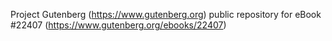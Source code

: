 Project Gutenberg (https://www.gutenberg.org) public repository for eBook #22407 (https://www.gutenberg.org/ebooks/22407)
